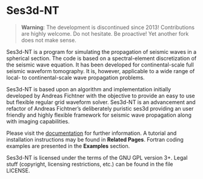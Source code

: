 Ses3d-NT
========

> **Warning**: The development is discontinued since 2013! Contributions are
> highly welcome. Do not hesitate. Be proactive! Yet another fork does not
> make sense.

Ses3d-NT is a program for simulating the propagation of seismic waves in a
spherical section. The code is based on a spectral-element discretization
of the seismic wave equation. It has been developed for continental-scale full
seismic waveform tomography. It is, however, applicable to a wide range
of local- to continental-scale wave propagation problems.

Ses3d-NT is based upon an algorithm and implementation initially developed by
Andreas Fichtner with the objective to provide an easy to use but flexible
regular grid waveform solver. Ses3d-NT is an advancement and refactor of
Andreas Fichtner’s deliberately puristic ses3d providing an user friendly and
highly flexible framework for seismic wave propagation along with imaging
capabilities.

Please visit the [documentation](https://mauimuc.github.io/Ses3d-NT) for
further information. A tutorial and installation instructions may be found in
__Related Pages__. Fortran coding examples are presented in the __Examples__
section.

Ses3d-NT is licensed under the terms of the GNU GPL version 3+. Legal stuff
(copyright, licensing restrictions, etc.) can be found in the file LICENSE.
